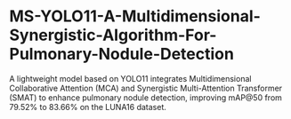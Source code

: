 # MS-YOLO11-A-Multidimensional-Synergistic-Algorithm-For-Pulmonary-Nodule-Detection
A lightweight model based on YOLO11 integrates Multidimensional Collaborative Attention (MCA) and Synergistic Multi-Attention Transformer (SMAT) to enhance pulmonary nodule detection, improving mAP@50 from 79.52% to 83.66% on the LUNA16 dataset.
